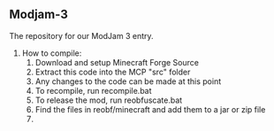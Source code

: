## Modjam-3

The repository for our ModJam 3 entry.

1. How to compile:
	1. Download and setup Minecraft Forge Source
	3. Extract this code into the MCP "src" folder
	4. Any changes to the code can be made at this point
	5. To recompile, run recompile.bat
	6. To release the mod, run reobfuscate.bat 
	7. Find the files in reobf/minecraft and add them to a jar or zip file
	8. 
